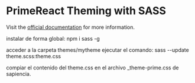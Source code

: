 # PrimeReact Theming with SASS

Visit the [official documentation](https://primereact.org/theming/#customtheme) for more information.


instalar de forma global:  npm i sass -g

acceder a la carpeta themes/mytheme
ejecutar el comando: sass --update theme.scss:theme.css

compiar el contenido del theme.css en el archivo _theme-prime.css de sapiencia.
